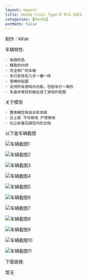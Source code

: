 ```yaml
---
layout: mypost
title: Honda Civic Type-R FL5 2023
categories: [Honda]
extMath: false
---
```

制作：kKsk

车辆特性:

```
- 有随机色
- 精致的内饰
- 完全原厂的车辆
- 车灯和现实几乎一模一样
- 很棒的贴图
- 支持所有游戏内功能，包括车灯一类的
- 车身非常好的融合进了游戏的氛围
```

关于模型
```
- 整体模型来自日本本田
- 已上锁 不可修改 严禁修改
- 玩之前看压缩包内的文档
```

以下是车辆截图

![车辆截图1](https://pic.imgdb.cn/item/63a9b6aa08b68301635383ae.jpg)

![车辆截图2](https://pic.imgdb.cn/item/63a9b6c008b683016353a17f.jpg)

![车辆截图3](https://pic.imgdb.cn/item/63a9b6c008b683016353a188.jpg)

![车辆截图4](https://pic.imgdb.cn/item/63a9b6c008b683016353a19a.jpg)

![车辆截图5](https://pic.imgdb.cn/item/63a9b6c008b683016353a1a8.jpg)

![车辆截图6](https://pic.imgdb.cn/item/63a9b6e708b6830163542799.jpg)

![车辆截图7](https://pic.imgdb.cn/item/63a9b6e808b68301635427b5.jpg)

![车辆截图8](https://pic.imgdb.cn/item/63a9b6e808b68301635427d0.jpg)

![车辆截图9](https://pic.imgdb.cn/item/63a9b6e808b68301635427e2.jpg)

![车辆截图10](https://pic.imgdb.cn/item/63a9b6e808b68301635427fa.jpg)

![车辆截图11](https://pic.imgdb.cn/item/63a9b70908b6830163546849.jpg)

下载链接:

暂无
